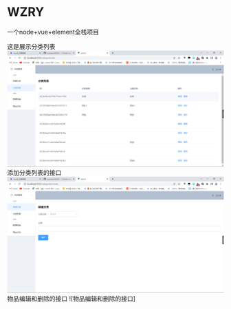 # WZRY
一个node+vue+element全栈项目

这是展示分类列表
![这是展示分类列表](https://github.com/yipower/WZRY/blob/main/QQ%E6%88%AA%E5%9B%BE20220405144347.png)
添加分类列表的接口
![添加分类列表的接口](https://github.com/yipower/WZRY/blob/main/QQ%E6%88%AA%E5%9B%BE20220405144427.png)
物品编辑和删除的接口
![物品编辑和删除的接口]
